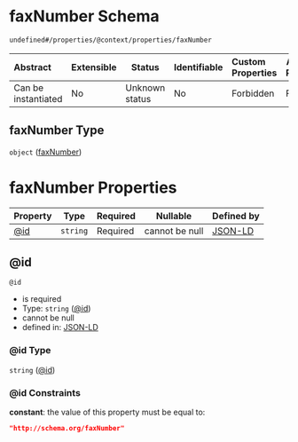# faxNumber Schema

```txt
undefined#/properties/@context/properties/faxNumber
```




| Abstract            | Extensible | Status         | Identifiable | Custom Properties | Additional Properties | Access Restrictions | Defined In                                                                      |
| :------------------ | ---------- | -------------- | ------------ | :---------------- | --------------------- | ------------------- | ------------------------------------------------------------------------------- |
| Can be instantiated | No         | Unknown status | No           | Forbidden         | Forbidden             | none                | [ndl-isil.schema.json\*](../../out/ndl-isil.schema.json "open original schema") |

## faxNumber Type

`object` ([faxNumber](ndl-isil-properties-json-ld-context-properties-faxnumber.md))

# faxNumber Properties

| Property    | Type     | Required | Nullable       | Defined by                                                                                                                                                |
| :---------- | -------- | -------- | -------------- | :-------------------------------------------------------------------------------------------------------------------------------------------------------- |
| [@id](#@id) | `string` | Required | cannot be null | [JSON-LD](ndl-isil-properties-json-ld-context-properties-faxnumber-properties-id.md "undefined#/properties/@context/properties/faxNumber/properties/@id") |

## @id




`@id`

-   is required
-   Type: `string` ([@id](ndl-isil-properties-json-ld-context-properties-faxnumber-properties-id.md))
-   cannot be null
-   defined in: [JSON-LD](ndl-isil-properties-json-ld-context-properties-faxnumber-properties-id.md "undefined#/properties/@context/properties/faxNumber/properties/@id")

### @id Type

`string` ([@id](ndl-isil-properties-json-ld-context-properties-faxnumber-properties-id.md))

### @id Constraints

**constant**: the value of this property must be equal to:

```json
"http://schema.org/faxNumber"
```

